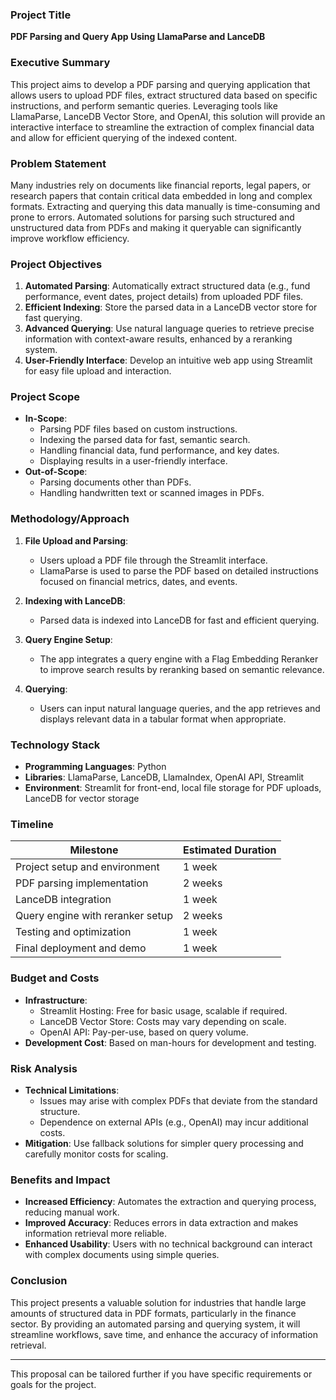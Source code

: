 ### **Project Title**  
**PDF Parsing and Query App Using LlamaParse and LanceDB**

### **Executive Summary**  
This project aims to develop a PDF parsing and querying application that allows users to upload PDF files, extract structured data based on specific instructions, and perform semantic queries. Leveraging tools like LlamaParse, LanceDB Vector Store, and OpenAI, this solution will provide an interactive interface to streamline the extraction of complex financial data and allow for efficient querying of the indexed content.

### **Problem Statement**  
Many industries rely on documents like financial reports, legal papers, or research papers that contain critical data embedded in long and complex formats. Extracting and querying this data manually is time-consuming and prone to errors. Automated solutions for parsing such structured and unstructured data from PDFs and making it queryable can significantly improve workflow efficiency.

### **Project Objectives**  
1. **Automated Parsing**: Automatically extract structured data (e.g., fund performance, event dates, project details) from uploaded PDF files.
2. **Efficient Indexing**: Store the parsed data in a LanceDB vector store for fast querying.
3. **Advanced Querying**: Use natural language queries to retrieve precise information with context-aware results, enhanced by a reranking system.
4. **User-Friendly Interface**: Develop an intuitive web app using Streamlit for easy file upload and interaction.

### **Project Scope**
- **In-Scope**:
  - Parsing PDF files based on custom instructions.
  - Indexing the parsed data for fast, semantic search.
  - Handling financial data, fund performance, and key dates.
  - Displaying results in a user-friendly interface.
- **Out-of-Scope**:
  - Parsing documents other than PDFs.
  - Handling handwritten text or scanned images in PDFs.

### **Methodology/Approach**  
1. **File Upload and Parsing**:
   - Users upload a PDF file through the Streamlit interface.
   - LlamaParse is used to parse the PDF based on detailed instructions focused on financial metrics, dates, and events.
   
2. **Indexing with LanceDB**:
   - Parsed data is indexed into LanceDB for fast and efficient querying.
   
3. **Query Engine Setup**:
   - The app integrates a query engine with a Flag Embedding Reranker to improve search results by reranking based on semantic relevance.
   
4. **Querying**:
   - Users can input natural language queries, and the app retrieves and displays relevant data in a tabular format when appropriate.

### **Technology Stack**
- **Programming Languages**: Python
- **Libraries**: LlamaParse, LanceDB, LlamaIndex, OpenAI API, Streamlit
- **Environment**: Streamlit for front-end, local file storage for PDF uploads, LanceDB for vector storage

### **Timeline**  
| **Milestone**                   | **Estimated Duration** |  
|----------------------------------|------------------------|  
| Project setup and environment    | 1 week                 |  
| PDF parsing implementation       | 2 weeks                |  
| LanceDB integration              | 1 week                 |  
| Query engine with reranker setup | 2 weeks                |  
| Testing and optimization         | 1 week                 |  
| Final deployment and demo        | 1 week                 |  

### **Budget and Costs**  
- **Infrastructure**:
  - Streamlit Hosting: Free for basic usage, scalable if required.
  - LanceDB Vector Store: Costs may vary depending on scale.
  - OpenAI API: Pay-per-use, based on query volume.
- **Development Cost**: Based on man-hours for development and testing.

### **Risk Analysis**  
- **Technical Limitations**: 
  - Issues may arise with complex PDFs that deviate from the standard structure.
  - Dependence on external APIs (e.g., OpenAI) may incur additional costs.
- **Mitigation**: Use fallback solutions for simpler query processing and carefully monitor costs for scaling.

### **Benefits and Impact**  
- **Increased Efficiency**: Automates the extraction and querying process, reducing manual work.
- **Improved Accuracy**: Reduces errors in data extraction and makes information retrieval more reliable.
- **Enhanced Usability**: Users with no technical background can interact with complex documents using simple queries.

### **Conclusion**  
This project presents a valuable solution for industries that handle large amounts of structured data in PDF formats, particularly in the finance sector. By providing an automated parsing and querying system, it will streamline workflows, save time, and enhance the accuracy of information retrieval.

---

This proposal can be tailored further if you have specific requirements or goals for the project.
